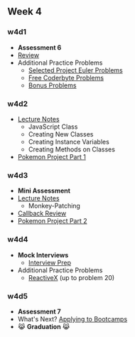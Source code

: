 ## Week 4

### w4d1
+ **Assessment 6**
+ [Review][w4d1-lecture-notes]
+ Additional Practice Problems
  + [Selected Project Euler Problems](../other/project_euler.md)
  + [Free Coderbyte Problems](https://coderbyte.com/challenges/)
  + [Bonus Problems](../other/bonus_problems)

[w4d1-assessment]:./d1/assessment
[w4d1-lecture-notes]:./d1/lecture_notes.md

### w4d2
+ [Lecture Notes][w4d2-lecture-notes]
  + JavaScript Class
  + Creating New Classes
  + Creating Instance Variables
  + Creating Methods on Classes
+ [Pokemon Project Part 1][pokemon_1]

[w4d2-lecture-notes]:./d2/lecture_notes.md

### w4d3
+ **Mini Assessment**
+ [Lecture Notes][w4d3-lecture-notes]
  + Monkey-Patching
+ [Callback Review][w3d3-lecture-notes]
+ [Pokemon Project Part 2][pokemon_2]

[w3d3-lecture-notes]:(../w3/d3/lecture_notes.md)
[w4d3-lecture-notes]:(./d4/lecture_notes.md)
### w4d4
+ **Mock Interviews**
  + [Interview Prep](./d4/interview_prep.md)
+ Additional Practice Problems
  + [ReactiveX](http://reactivex.io/learnrx/) (up to problem 20)

[pokemon_1]:./pokemon/pokemon.md
[pokemon_2]:./pokemon/battle.md
[interview_prompts]:./d4/interview_prompts.js

### w4d5
+ **Assessment 7**
+ What's Next? [Applying to Bootcamps](../other/whats_next.md)
+ :joy_cat: **Graduation** :joy_cat:
